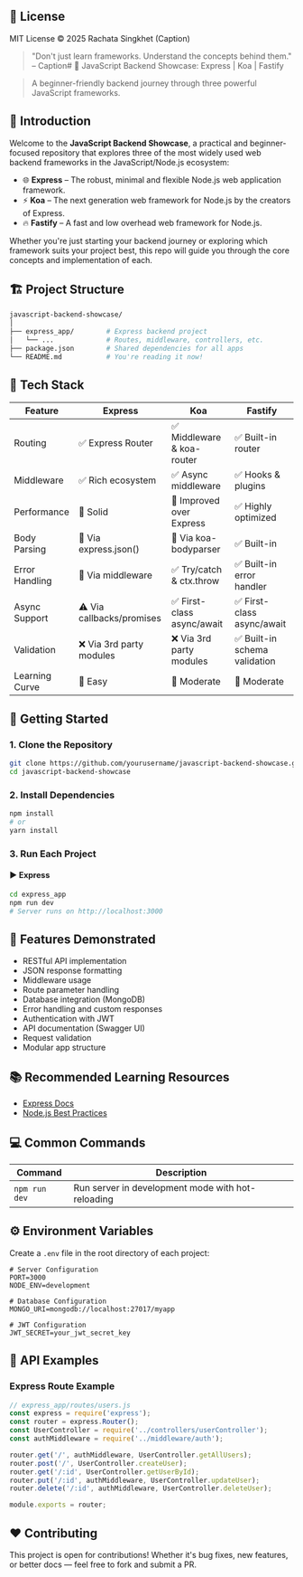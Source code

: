 ## 📄 License

MIT License © 2025 Rachata Singkhet (Caption)

> "Don't just learn frameworks. Understand the concepts behind them." – Caption# 🚀 JavaScript Backend Showcase: Express | Koa | Fastify

> A beginner-friendly backend journey through three powerful JavaScript frameworks.

## 📘 Introduction

Welcome to the **JavaScript Backend Showcase**, a practical and beginner-focused repository that explores three of the most widely used web backend frameworks in the JavaScript/Node.js ecosystem:

- 🌐 **Express** – The robust, minimal and flexible Node.js web application framework.
- ⚡ **Koa** – The next generation web framework for Node.js by the creators of Express.
- 🔥 **Fastify** – A fast and low overhead web framework for Node.js.

Whether you're just starting your backend journey or exploring which framework suits your project best, this repo will guide you through the core concepts and implementation of each.

## 🏗️ Project Structure

```bash
javascript-backend-showcase/
│
├── express_app/        # Express backend project
│   └── ...             # Routes, middleware, controllers, etc.
├── package.json        # Shared dependencies for all apps
└── README.md           # You're reading it now!
```

## 🧰 Tech Stack

| Feature | Express | Koa | Fastify |
|---------|--------|-----|---------|
| Routing | ✅ Express Router | ✅ Middleware & koa-router | ✅ Built-in router |
| Middleware | ✅ Rich ecosystem | ✅ Async middleware | ✅ Hooks & plugins |
| Performance | 🔄 Solid | 🔄 Improved over Express | ✅ Highly optimized |
| Body Parsing | 🔄 Via express.json() | 🔄 Via koa-bodyparser | ✅ Built-in |
| Error Handling | 🔄 Via middleware | ✅ Try/catch & ctx.throw | ✅ Built-in error handler |
| Async Support | ⚠️ Via callbacks/promises | ✅ First-class async/await | ✅ First-class async/await |
| Validation | ❌ Via 3rd party modules | ❌ Via 3rd party modules | ✅ Built-in schema validation |
| Learning Curve | 🎈 Easy | 🚀 Moderate | 🧠 Moderate |

## 🚀 Getting Started

### 1. Clone the Repository

```bash
git clone https://github.com/yourusername/javascript-backend-showcase.git
cd javascript-backend-showcase
```

### 2. Install Dependencies

```bash
npm install
# or
yarn install
```

### 3. Run Each Project

#### ▶️ Express

```bash
cd express_app
npm run dev
# Server runs on http://localhost:3000
```

## 🧪 Features Demonstrated

- RESTful API implementation
- JSON response formatting
- Middleware usage
- Route parameter handling
- Database integration (MongoDB)
- Error handling and custom responses
- Authentication with JWT
- API documentation (Swagger UI)
- Request validation
- Modular app structure

## 📚 Recommended Learning Resources

- [Express Docs](https://expressjs.com/)
- [Node.js Best Practices](https://github.com/goldbergyoni/nodebestpractices)

## 💻 Common Commands

| Command | Description |
|---------|-------------|
| `npm run dev` | Run server in development mode with hot-reloading |


## ⚙️ Environment Variables

Create a `.env` file in the root directory of each project:

```env
# Server Configuration
PORT=3000
NODE_ENV=development

# Database Configuration
MONGO_URI=mongodb://localhost:27017/myapp

# JWT Configuration
JWT_SECRET=your_jwt_secret_key

```

## 📱 API Examples

### Express Route Example

```javascript
// express_app/routes/users.js
const express = require('express');
const router = express.Router();
const UserController = require('../controllers/userController');
const authMiddleware = require('../middleware/auth');

router.get('/', authMiddleware, UserController.getAllUsers);
router.post('/', UserController.createUser);
router.get('/:id', UserController.getUserById);
router.put('/:id', authMiddleware, UserController.updateUser);
router.delete('/:id', authMiddleware, UserController.deleteUser);

module.exports = router;
```

## ❤️ Contributing

This project is open for contributions! Whether it's bug fixes, new features, or better docs — feel free to fork and submit a PR.
